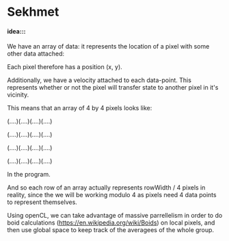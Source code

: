 # Sekhmet

#### idea:::

We have an array of data: it represents the location of a pixel with some other data attached:

Each pixel therefore has a position (x, y).

Additionally, we have a velocity attached to each data-point. This represents whether or not the pixel will transfer state to another pixel in it's vicinity.

This means that an array of 4 by 4 pixels looks like:

(....)(....)(....)(....)

(....)(....)(....)(....)

(....)(....)(....)(....)

(....)(....)(....)(....)

In the program.

And so each row of an array actually represents rowWidth / 4 pixels in reality, since the we will be working modulo 4 as pixels need 4 data points to represent themselves.

Using openCL, we can take advantage of massive parrellelism in order to do boid calculations (https://en.wikipedia.org/wiki/Boids) on local pixels, and then use global space to keep track of the averagees of the whole group.
